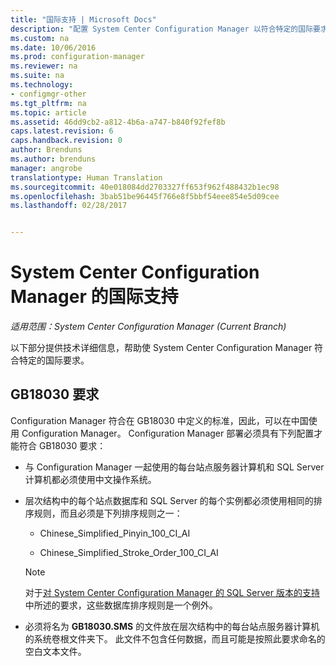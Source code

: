 ```yaml
---
title: "国际支持 | Microsoft Docs"
description: "配置 System Center Configuration Manager 以符合特定的国际要求。"
ms.custom: na
ms.date: 10/06/2016
ms.prod: configuration-manager
ms.reviewer: na
ms.suite: na
ms.technology:
- configmgr-other
ms.tgt_pltfrm: na
ms.topic: article
ms.assetid: 46dd9cb2-a812-4b6a-a747-b840f92fef8b
caps.latest.revision: 6
caps.handback.revision: 0
author: Brenduns
ms.author: brenduns
manager: angrobe
translationtype: Human Translation
ms.sourcegitcommit: 40e018084dd2703327ff653f962f488432b1ec98
ms.openlocfilehash: 3bab51be96445f766e8f5bbf54eee854e5d09cee
ms.lasthandoff: 02/28/2017


---
```

# <a name="international-support-in-system-center-configuration-manager"></a>System Center Configuration Manager 的国际支持

*适用范围：System Center Configuration Manager (Current Branch)*

以下部分提供技术详细信息，帮助使 System Center Configuration Manager 符合特定的国际要求。  

## <a name="gb18030-requirements"></a>GB18030 要求  
 Configuration Manager 符合在 GB18030 中定义的标准，因此，可以在中国使用 Configuration Manager。 Configuration Manager 部署必须具有下列配置才能符合 GB18030 要求：  

-   与 Configuration Manager 一起使用的每台站点服务器计算机和 SQL Server 计算机都必须使用中文操作系统。  

-   层次结构中的每个站点数据库和 SQL Server 的每个实例都必须使用相同的排序规则，而且必须是下列排序规则之一：  

    -   Chinese_Simplified_Pinyin_100_CI_AI  

    -   Chinese_Simplified_Stroke_Order_100_CI_AI  

    > [!NOTE]  
    >  对于[对 System Center Configuration Manager 的 SQL Server 版本的支持](../../../core/plan-design/configs/support-for-sql-server-versions.md)中所述的要求，这些数据库排序规则是一个例外。  

-   必须将名为 **GB18030.SMS** 的文件放在层次结构中的每台站点服务器计算机的系统卷根文件夹下。 此文件不包含任何数据，而且可能是按照此要求命名的空白文本文件。  

